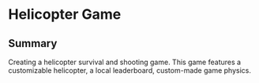 # Helicopter Game

## Summary
Creating a helicopter survival and shooting game. This game features a customizable helicopter, a local leaderboard, custom-made game physics.
